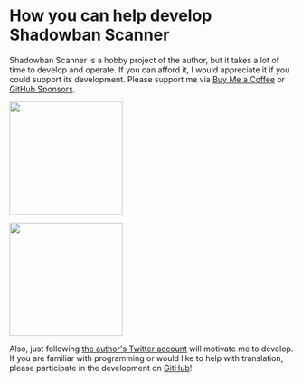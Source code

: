 # How you can help develop Shadowban Scanner

Shadowban Scanner is a hobby project of the author, but it takes a lot of time to develop and operate. If you can afford it, I would appreciate it if you could support its development. Please support me via [Buy Me a Coffee](https://www.buymeacoffee.com/keita_roboin) or [GitHub Sponsors](https://github.com/sponsors/Robot-Inventor).

<a href="https://www.buymeacoffee.com/keita_roboin" target="_blank" rel="noopener noreferrer"><img src="https://img.buymeacoffee.com/button-api/?text=Buy me a coffee&amp;emoji=☕&amp;slug=keita_roboin&amp;button_colour=FFDD00&amp;font_colour=000000&amp;font_family=Arial&amp;outline_colour=000000&amp;coffee_colour=ffffff" width="200px"></a>

<a href="https://github.com/sponsors/Robot-Inventor" target="_blank" rel="noopener noreferrer"><img src="https://img.shields.io/static/v1?label=GitHub%20Sponsors&message=%E2%9D%A4&logo=GitHub&color=%23db61a2" width="200px"></a>

Also, just following [the author's Twitter account](https://x.com/keita_roboin) will motivate me to develop. If you are familiar with programming or would like to help with translation, please participate in the development on [GitHub](https://github.com/Robot-Inventor/shadowban-scanner/)!
